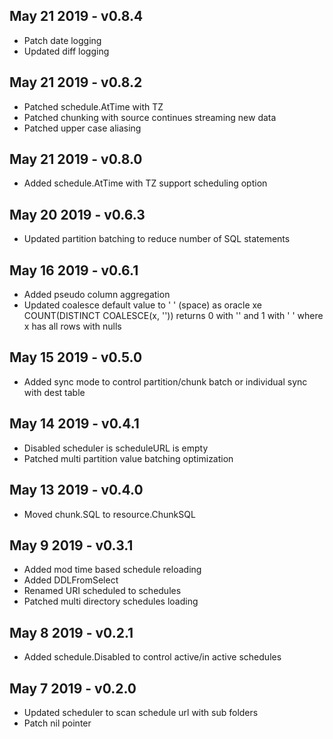 ## May 21 2019 - v0.8.4
- Patch date logging
- Updated diff logging

## May 21 2019 - v0.8.2
- Patched schedule.AtTime with TZ
- Patched chunking with source continues streaming new data
- Patched upper case aliasing

## May 21 2019 - v0.8.0
- Added schedule.AtTime with TZ support scheduling option

## May 20 2019 - v0.6.3
- Updated partition batching to reduce number of SQL statements

## May 16 2019 - v0.6.1
- Added pseudo column aggregation
- Updated coalesce default value to ' ' (space)  as oracle xe COUNT(DISTINCT COALESCE(x, '')) returns 0 with '' and 1 with ' ' where x has all rows with nulls

## May 15 2019 - v0.5.0
- Added sync mode to control partition/chunk batch or individual sync with dest table

## May 14 2019 - v0.4.1
- Disabled scheduler is scheduleURL is empty
- Patched multi partition value batching optimization

## May 13 2019 - v0.4.0
- Moved chunk.SQL to resource.ChunkSQL

## May 9 2019 - v0.3.1
- Added mod time based schedule reloading
- Added DDLFromSelect 
- Renamed URI scheduled to schedules
- Patched multi directory schedules loading  

## May 8 2019 - v0.2.1
- Added schedule.Disabled to control active/in active schedules  

## May 7 2019 - v0.2.0
- Updated scheduler to scan schedule url with sub folders 
- Patch nil pointer

